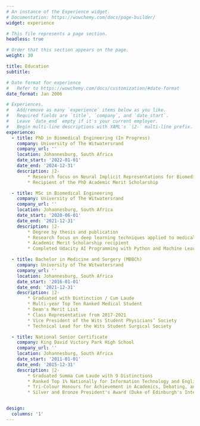 ```yaml
---
# An instance of the Experience widget.
# Documentation: https://wowchemy.com/docs/page-builder/
widget: experience

# This file represents a page section.
headless: true

# Order that this section appears on the page.
weight: 30

title: Education
subtitle:

# Date format for experience
#   Refer to https://wowchemy.com/docs/customization/#date-format
date_format: Jan 2006

# Experiences.
#   Add/remove as many `experience` items below as you like.
#   Required fields are `title`, `company`, and `date_start`.
#   Leave `date_end` empty if it's your current employer.
#   Begin multi-line descriptions with YAML's `|2-` multi-line prefix.
experience:
  - title: PhD in Biomedical Engineering (In Progress)
    company: University of The Witwatersrand
    company_url: ''
    location: Johannesburg, South Africa
    date_start: '2022-01-01'
    date_end: '2024-12-31'
    description: |2-
        * Research focus on Neural Implicit Representations for Biomedical Imaging Problems
        * Recipient of the PhD Academic Merit Scholarship

  - title: MSc in Biomedical Engineering
    company: University of The Witwatersrand
    company_url: ''
    location: Johannesburg, South Africa
    date_start: '2020-06-01'
    date_end: '2021-12-31'
    description: |2-
        * Degree by thesis and publication
        * Research focus on deep learning techniques applied to medical imaging
        * Academic Merit Scholarship recipient
        * Completed Udacity AI Programming with Python and Machine Learning Engineer Nanodegrees

  - title: Bachelor in Medicine and Surgery (MBBCh)
    company: University of The Witwatersrand
    company_url: ''
    location: Johannesburg, South Africa
    date_start: '2016-01-01'
    date_end: '2021-12-31'
    description: |2-
        * Graduated with Distinction / Cum Laude
        * Multi-year Top Ten Ranked Medical Student
        * Dean's Merit List
        * Class Representative from 2017-2021
        * Vice President of the Wits Student Physicians’ Society
        * Technical Lead for the Wits Student Surgical Society

  - title: National Senior Certificate
    company: King David Victory Park High School
    company_url: ''
    location: Johannesburg, South Africa
    date_start: '2011-01-01'
    date_end: '2015-12-31'
    description: |2-
        * Graduated Summa Cum Laude with 9 Distinctions
        * Ranked Top 1% Nationally for Information Technology and English
        * Tri-Colour Honours for Achievement in Academics, Debating, and Community Service
        * Silver and Bronze President's Award (Duke of Edinburgh's International Award)


design:
  columns: '1'
---
```


